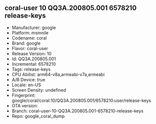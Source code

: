 ## coral-user 10 QQ3A.200805.001 6578210 release-keys
- Manufacturer: google
- Platform: msmnile
- Codename: coral
- Brand: google
- Flavor: coral-user
- Release Version: 10
- Id: QQ3A.200805.001
- Incremental: 6578210
- Tags: release-keys
- CPU Abilist: arm64-v8a,armeabi-v7a,armeabi
- A/B Device: true
- Locale: en-US
- Screen Density: undefined
- Fingerprint: google/coral/coral:10/QQ3A.200805.001/6578210:user/release-keys
- OTA version: 
- Branch: coral-user-10-QQ3A.200805.001-6578210-release-keys
- Repo: google_coral_dump
